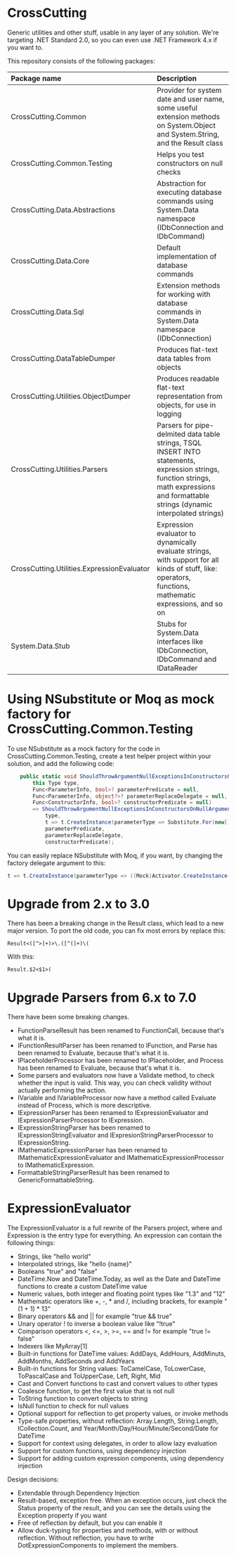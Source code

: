# CrossCutting
Generic utilities and other stuff, usable in any layer of any solution. We're targeting .NET Standard 2.0, so you can even use .NET Framework 4.x if you want to.

This repository consists of the following packages:

| Package name                               | Description                                                                                                                                                                              |
| :----------------------------------------- | :--------------------------------------------------------------------------------------------------------------------------------------------------------------------------------------- |
| CrossCutting.Common                        | Provider for system date and user name, some useful extension methods on System.Object and System.String, and the Result class                                                           |
| CrossCutting.Common.Testing                | Helps you test constructors on null checks                                                                                                                                               |
| CrossCutting.Data.Abstractions             | Abstraction for executing database commands using System.Data namespace (IDbConnection and IDbCommand)                                                                                   |
| CrossCutting.Data.Core                     | Default implementation of database commands                                                                                                                                              |
| CrossCutting.Data.Sql                      | Extension methods for working with database commands in System.Data namespace (IDbConnection)                                                                                            |
| CrossCutting.DataTableDumper               | Produces flat-text data tables from objects                                                                                                                                              |
| CrossCutting.Utilities.ObjectDumper        | Produces readable flat-text representation from objects, for use in logging                                                                                                              |
| CrossCutting.Utilities.Parsers             | Parsers for pipe-delmited data table strings, TSQL INSERT INTO statements, expression strings, function strings, math expressions and formattable strings (dynamic interpolated strings) |
| CrossCutting.Utilities.ExpressionEvaluator | Expression evaluator to dynamically evaluate strings, with support for all kinds of stuff, like: operators, functions, mathematic expressions, and so on                                 |
| System.Data.Stub                           | Stubs for System.Data interfaces like IDbConnection, IDbCommand and IDataReader                                                                                                          |

# Using NSubstitute or Moq as mock factory for CrossCutting.Common.Testing

To use NSubstitute as a mock factory for the code in CrossCutting.Common.Testing, create a test helper project within your solution, and add the following code:

```C#
    public static void ShouldThrowArgumentNullExceptionsInConstructorsOnNullArguments(
        this Type type,
        Func<ParameterInfo, bool>? parameterPredicate = null,
        Func<ParameterInfo, object?>? parameterReplaceDelegate = null,
        Func<ConstructorInfo, bool>? constructorPredicate = null)
        => ShouldThrowArgumentNullExceptionsInConstructorsOnNullArguments(
            type,
            t => t.CreateInstance(parameterType => Substitute.For(new[] { parameterType }, Array.Empty<object>()), parameterReplaceDelegate, constructorPredicate),
            parameterPredicate,
            parameterReplaceDelegate,
            constructorPredicate);
```

You can easily replace NSubstitute with Moq, if you want, by changing the factory delegate argument to this:

```C#
t => t.CreateInstance(parameterType => ((Mock)Activator.CreateInstance(typeof(Mock<>).MakeGenericType(parameterType))).Object, parameterReplaceDelegate, constructorPredicate),
```

# Upgrade from 2.x to 3.0
There has been a breaking change in the Result class, which lead to a new major version.
To port the old code, you can fix most errors by replace this:
```regex
Result<([^>]+)>\.([^(]+)\(
```

With this:
```regex
Result.$2<$1>(
```

# Upgrade Parsers from 6.x to 7.0
There have been some breaking changes.

* FunctionParseResult has been renamed to FunctionCall, because that's what it is.
* IFunctionResultParser has been renamed to IFunction, and Parse has been renamed to Evaluate, because that's what it is.
* IPlaceholderProcessor has been renamed to IPlaceholder, and Process has been renamed to Evaluate, because that's what it is.
* Some parsers and evaluators now have a Validate method, to check whether the input is valid. This way, you can check validity without actually performing the action.
* IVariable and IVariableProcessor now have a method called Evaluate instead of Process, which is more descriptive.
* IExpressionParser has been renamed to IExpressionEvaluator and IExpressionParserProcessor to IExpression.
* IExpressionStringParser has been renamed to IExpressionStringEvaluator and IExpresionStringParserProcessor to IExpressionString.
* IMathematicExpressionParser has been renamed to IMathematicExpressionEvaluator and IMathematicExpressionProcessor to IMathematicExpression.
* FormattableStringParserResult has been renamed to GenericFormattableString.

# ExpressionEvaluator

The ExpressionEvaluator is a full rewrite of the Parsers project, where and Expression is the entry type for everything. An expression can contain the following things:
* Strings, like "hello world"
* Interpolated strings, like "hello {name}"
* Booleans "true" and "false"
* DateTime.Now and DateTime.Today, as well as the Date and DateTime functions to create a custom DateTime value
* Numeric values, both integer and floating point types like "1.3" and "12"
* Mathematic operators like +, -, * and /, including brackets, for example "(1 + 1) * 13"
* Binary operators && and || for example "true && true"
* Unary operator ! to inverse a boolean value like "!true"
* Comparison operators <, <=, >, >=, == and != for example "true != false"
* Indexers like MyArray[1]
* Built-in functions for DateTime values: AddDays, AddHours, AddMinuts, AddMonths, AddSeconds and AddYears
* Built-in functions for String values: ToCamelCase, ToLowerCase, ToPascalCase and ToUpperCase, Left, Right, Mid
* Cast and Convert functions to cast and convert values to other types
* Coalesce function, to get the first value that is not null
* ToString function to convert objects to string
* IsNull function to check for null values
* Optional support for reflection to get property values, or invoke methods
* Type-safe properties, without reflection: Array.Length, String.Length, ICollection.Count, and Year/Month/Day/Hour/Minute/Second/Date for DateTime
* Support for context using delegates, in order to allow lazy evaluation
* Support for custom functions, using dependency injection
* Support for adding custom expression components, using dependency injection

Design decisions:
* Extendable through Dependency Injection
* Result-based, exception free. When an exception occurs, just check the Status property of the result, and you can see the details using the Exception property if you want
* Free of reflection by default, but you can enable it
* Allow duck-typing for properties and methods, with or without reflection. Without reflection, you have to write DotExpressionComponents to implement the members.
